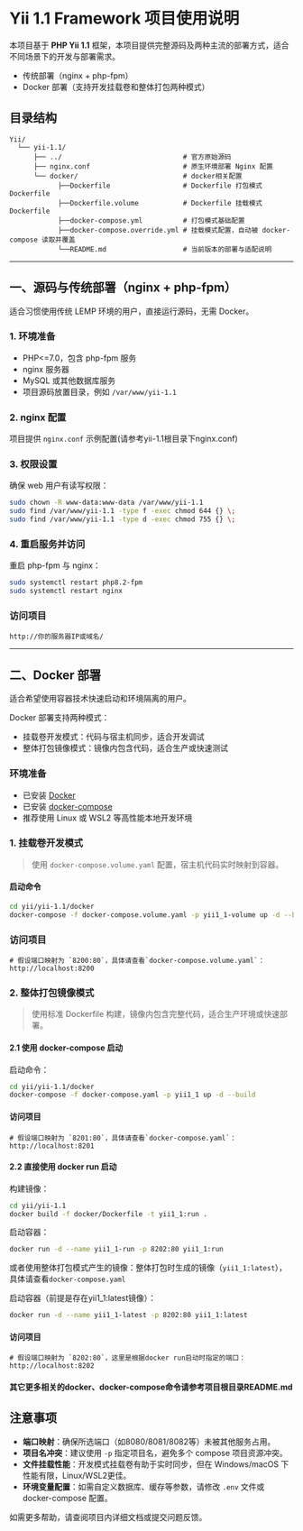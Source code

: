 # Yii 1.1 Framework 项目使用说明

本项目基于 **PHP Yii 1.1** 框架，本项目提供完整源码及两种主流的部署方式，适合不同场景下的开发与部署需求。

- 传统部署（nginx + php-fpm）
- Docker 部署（支持开发挂载卷和整体打包两种模式）

## 目录结构

```text
Yii/
  └── yii-1.1/
      ├── ../                              # 官方原始源码
      ├── nginx.conf                       # 原生环境部署 Nginx 配置
      └── docker/                          # docker相关配置
            ├──Dockerfile                  # Dockerfile 打包模式Dockerfile
            ├──Dockerfile.volume           # Dockerfile 挂载模式Dockerfile
            ├──docker-compose.yml          # 打包模式基础配置
            ├──docker-compose.override.yml # 挂载模式配置，自动被 docker-compose 读取并覆盖
            └──README.md                   # 当前版本的部署与适配说明
```

---

## 一、源码与传统部署（nginx + php-fpm）

适合习惯使用传统 LEMP 环境的用户，直接运行源码，无需 Docker。

### 1. 环境准备

- PHP<=7.0，包含 php-fpm 服务
- nginx 服务器
- MySQL 或其他数据库服务
- 项目源码放置目录，例如 `/var/www/yii-1.1`

### 2. nginx 配置

项目提供 `nginx.conf` 示例配置(请参考yii-1.1根目录下nginx.conf)

### 3. 权限设置

确保 web 用户有读写权限：

```bash
sudo chown -R www-data:www-data /var/www/yii-1.1
sudo find /var/www/yii-1.1 -type f -exec chmod 644 {} \;
sudo find /var/www/yii-1.1 -type d -exec chmod 755 {} \;
```

### 4. 重启服务并访问

重启 php-fpm 与 nginx：

```bash
sudo systemctl restart php8.2-fpm
sudo systemctl restart nginx
```

### 访问项目

```
http://你的服务器IP或域名/
```

---

## 二、Docker 部署

适合希望使用容器技术快速启动和环境隔离的用户。

Docker 部署支持两种模式：

- 挂载卷开发模式：代码与宿主机同步，适合开发调试
- 整体打包镜像模式：镜像内包含代码，适合生产或快速测试

### 环境准备

- 已安装 [Docker](https://docs.docker.com/get-docker/)
- 已安装 [docker-compose](https://docs.docker.com/compose/install/)
- 推荐使用 Linux 或 WSL2 等高性能本地开发环境

### 1. 挂载卷开发模式

> 使用 `docker-compose.volume.yaml` 配置，宿主机代码实时映射到容器。

#### 启动命令

```bash
cd yii/yii-1.1/docker
docker-compose -f docker-compose.volume.yaml -p yii1_1-volume up -d --build
```

### 访问项目

```
# 假设端口映射为 `8200:80`，具体请查看`docker-compose.volume.yaml`：
http://localhost:8200
```

### 2. 整体打包镜像模式

> 使用标准 Dockerfile 构建，镜像内包含完整代码，适合生产环境或快速部署。

#### 2.1 使用 docker-compose 启动

启动命令：

```bash
cd yii/yii-1.1/docker
docker-compose -f docker-compose.yaml -p yii1_1 up -d --build
```

#### 访问项目

```
# 假设端口映射为 `8201:80`，具体请查看`docker-compose.yaml`：
http://localhost:8201
```

#### 2.2 直接使用 docker run 启动

构建镜像：

```bash
cd yii/yii-1.1
docker build -f docker/Dockerfile -t yii1_1:run .
```

启动容器：

```bash
docker run -d --name yii1_1-run -p 8202:80 yii1_1:run
```

或者使用整体打包模式产生的镜像：整体打包时生成的镜像（`yii1_1:latest`），具体请查看`docker-compose.yaml`

启动容器（前提是存在yii1_1:latest镜像）：

```bash
docker run -d --name yii1_1-latest -p 8202:80 yii1_1:latest
```

#### 访问项目

```
# 假设端口映射为 `8202:80`，这里是根据docker run启动时指定的端口：
http://localhost:8202
```

#### 其它更多相关的docker、docker-compose命令请参考项目根目录README.md

## 注意事项

- **端口映射**：确保所选端口（如8080/8081/8082等）未被其他服务占用。
- **项目名冲突**：建议使用 `-p` 指定项目名，避免多个 compose 项目资源冲突。
- **文件挂载性能**：开发模式挂载卷有助于实时同步，但在 Windows/macOS 下性能有限，Linux/WSL2更佳。
- **环境变量配置**：如需自定义数据库、缓存等参数，请修改 `.env` 文件或 docker-compose 配置。

如需更多帮助，请查阅项目内详细文档或提交问题反馈。
